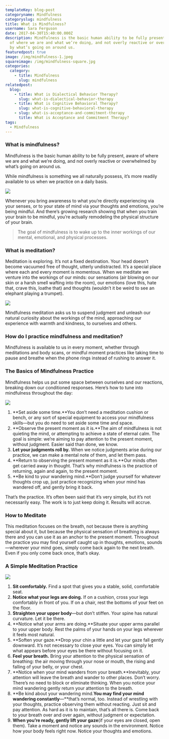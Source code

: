 ```yaml
---
templateKey: blog-post
categoryname: Mindfulness
categoryslug: mindfulness
title: What is Mindfulness?
username: Sara Ferguson
date: 2017-04-30T15:40:00.000Z
description: Mindfulness is the basic human ability to be fully present, aware
  of where we are and what we’re doing, and not overly reactive or overwhelmed
  by what’s going on around us.
featuredpost: true
image: /img/mindfulness-1.jpeg
squareimage: /img/mindfulness-square.jpg
categories:
  category:
    - title: Mindfulness
      slug: mindfulness
relatedpost:
  blog:
    - title: What is Dialectical Behavior Therapy?
      slug: what-is-dialectical-behavior-therapy
    - title: What is Cognitive Behavioral Therapy?
      slug: what-is-cognitive-behavioral-therapy
    - slug: what-is-acceptance-and-commitment-therapy
      title: What is Acceptance and Commitment Therapy?
tags:
  - Mindfulness
---
```

### What is mindfulness?

Mindfulness is the basic human ability to be fully present, aware of where we are and what we’re doing, and not overly reactive or overwhelmed by what’s going on around us.

While mindfulness is something we all naturally possess, it’s more readily available to us when we practice on a daily basis.

![](/img/mindfulness-intro.jpeg)

Whenever you bring awareness to what you’re directly experiencing via your senses, or to your state of mind via your thoughts and emotions, you’re being mindful. And there’s growing research showing that when you train your brain to be mindful, you’re actually remodeling the physical structure of your brain.

> The goal of mindfulness is to wake up to the inner workings of our mental, emotional, and physical processes.

### What is meditation?

Meditation is exploring. It’s not a fixed destination. Your head doesn’t become vacuumed free of thought, utterly undistracted. It’s a special place where each and every moment is momentous. When we meditate we venture into the workings of our minds: our sensations (air blowing on our skin or a harsh smell wafting into the room), our emotions (love this, hate that, crave this, loathe that) and thoughts (wouldn’t it be weird to see an elephant playing a trumpet).

![](/img/mindfulness-3.jpeg)

Mindfulness meditation asks us to suspend judgment and unleash our natural curiosity about the workings of the mind, approaching our experience with warmth and kindness, to ourselves and others.

### How do I practice mindfulness and meditation?

Mindfulness is available to us in every moment, whether through meditations and body scans, or mindful moment practices like taking time to pause and breathe when the phone rings instead of rushing to answer it.

### The Basics of Mindfulness Practice

Mindfulness helps us put some space between ourselves and our reactions, breaking down our conditioned responses. Here’s how to tune into mindfulness throughout the day:

![](/img/mindfulness-4.jpeg)

1. **Set aside some time.**You don’t need a meditation cushion or bench, or any sort of special equipment to access your mindfulness skills—but you do need to set aside some time and space.
2. **Observe the present moment as it is.**The aim of mindfulness is not quieting the mind, or attempting to achieve a state of eternal calm. The goal is simple: we’re aiming to pay attention to the present moment, without judgment. Easier said than done, we know.
3. **Let your judgments roll by.** When we notice judgments arise during our practice, we can make a mental note of them, and let them pass.
4. **Return to observing the present moment as it is.**Our minds often get carried away in thought. That’s why mindfulness is the practice of returning, again and again, to the present moment.
5. **Be kind to your wandering mind.**Don’t judge yourself for whatever thoughts crop up, just practice recognizing when your mind has wandered off, and gently bring it back.

That’s the practice. It’s often been said that it’s very simple, but it’s not necessarily easy. The work is to just keep doing it. Results will accrue.

### How to Meditate

This meditation focuses on the breath, not because there is anything special about it, but because the physical sensation of breathing is always there and you can use it as an anchor to the present moment. Throughout the practice you may find yourself caught up in thoughts, emotions, sounds—wherever your mind goes, simply come back again to the next breath. Even if you only come back once, that’s okay.

### A Simple Meditation Practice

![](/img/mindfulness-5.jpeg)

1. **Sit comfortably.** Find a spot that gives you a stable, solid, comfortable seat.
2. **Notice what your legs are doing.** If on a cushion, cross your legs comfortably in front of you. If on a chair, rest the bottoms of your feet on the floor.
3. **Straighten your upper body**—but don’t stiffen. Your spine has natural curvature. Let it be there.
4. **Notice what your arms are doing.**Situate your upper arms parallel to your upper body. Rest the palms of your hands on your legs wherever it feels most natural.
5. **Soften your gaze.**Drop your chin a little and let your gaze fall gently downward. It’s not necessary to close your eyes. You can simply let what appears before your eyes be there without focusing on it.
6. **Feel your breath.** Bring your attention to the physical sensation of breathing: the air moving through your nose or mouth, the rising and falling of your belly, or your chest.
7. **Notice when your mind wanders from your breath.**Inevitably, your attention will leave the breath and wander to other places. Don’t worry. There’s no need to block or eliminate thinking. When you notice your mind wandering gently return your attention to the breath.
8. **Be kind about your wandering mind.**You may find your mind wandering constantly**—**that’s normal, too. Instead of wrestling with your thoughts, practice observing them without reacting. Just sit and pay attention. As hard as it is to maintain, that’s all there is. Come back to your breath over and over again, without judgment or expectation.
9. **When you’re ready, gently lift your gaze**(if your eyes are closed, open them). Take a moment and notice any sounds in the environment. Notice how your body feels right now. Notice your thoughts and emotions.